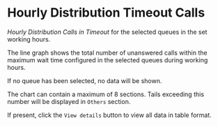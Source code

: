 # Hourly Distribution Timeout Calls

*Hourly Distribution Calls in Timeout* for the selected queues
in the set working hours.

The line graph shows the total number of unanswered calls within
the maximum wait time configured in the selected queues during
working hours.

If no queue has been selected, no data will be shown.

The chart can contain a maximum of 8 sections. Tails exceeding this
number will be displayed in ``Others`` section.

If present, click the ``View details`` button to view
all data in table format.
